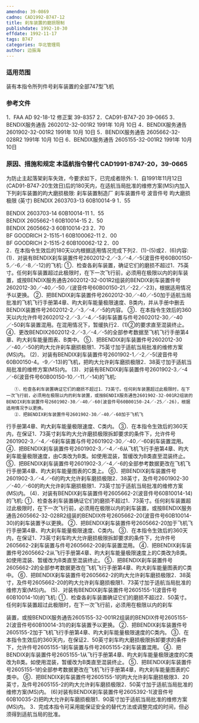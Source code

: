 ```yaml
---
amendno: 39-0869
cadno: CAD1992-B747-12
title: 刹车装置的磨损限制
publishdate: 1992-10-30
effdate: 1992-11-17
tags: B747
categories: 华北管理局
author: 边振海
---
```


### 适用范围 
装有本指令所列件号刹车装置的全部747型飞机

<!--more-->
### 参考文件
1．FAA AD 92-18-12 修正案 39-8357 
2．CAD91-B747-20 39-0665 
3．BENDIX服务通告 2602012-32-001R2 1991年 10月 10日
 4．BENDIX服务通告 2601902-32-001R2 1991年 10月 10日
 5．BENDIX服务通告 2605662-32-028R2 1991年 10月 10日
 6．BENDIX服务通告 2605155-32-001R2 1991年 10月 10日

### 原因、措施和规定 本适航指令替代 CAD1991-B747-20，39-0665 
为防止主起落架刹车失效，今要求如下，已完成者除外: 
    1．自1991年11月12日(CAD91-B747-20生效日)后的180天内，在适航当局批准的维修方案(MS)内加入下列刹车装置的昀大磨损极限:        刹车装置制造厂 刹车装置件号 波音件号 昀大磨损极限 
(英寸) BENDIX 2603703-13  60B10014-9 1．55 
  
BENDIX  2603703-14   60B10014-11  1．55  
BENDIX  2605662-1   60B10014-15  2．50  
BENDIX  2605662-3   60B10014-23  2．70  
BF GOODRICH  2-1515-1   60B100062-11 2．00  
BF GOODRICH  2-1515-2   60B100062-12 2．00  
    2．在本指令生效后的180天以内根据适用情况完成下列2．(1)-(5)或2．(6)内容: 
      (1)．对装有BENDIX刹车装置件号2602012-2／-3／-4／-5(波音件号60B00150-5／-6／-8／-12)的飞机: 
①．检查各刹车装置，确证它们的磨损不超过1．75英寸。任何刹车装置超过此极限时，在下一次飞行前，必须用在极限以内的刹车装置，或按BENDIX服务通告2602012-32-001R2组装的BENDIX刹车装置件号2602012-30／-40／-50／(波音件号60B00150-21／-22／-23)，根据适用情况予以更换。 
       ②．把BENDIX刹车装置件号2602012-30／-40／-50加于适航当局批准的飞机飞行手册第4章、昀大刹车能量极限速度、B类内，并从手册中删去BENDIX装置件号2602012-2／-3／-4／-5的内容。 
       ③．在本指令生效后的360天以内允许件号2602012-2／-3／-4／-5刹车装置与件号2602012-30／-40／-50刹车装置混用。在混用情况下，暂缓执行2．(1)②的要求直至混装终止。 
       ④．更改BENDIX2602012-2／-3／-4／-5的全部参考数据至飞机飞行手册第4章、昀大刹车能量图表、B类中。        ⑤．把BENDIX刹车装置件号2602012-30／-40／-50的昀大允许刹车磨损极限1．75英寸加于适航当局批准的维修方案(MS)内。
      (2)．对装有BENDIX刹车装置件号2601902-1／-2／-5(波音件号60B00150-4。-9／-13)的飞机，把昀大允许刹车磨损极限2．38英寸加于适航当局批准的维修方案(MS)内。
      (3)．对装有BENDIX刹车装置件号2601902-3／-4／-6(波音件号60B00150-10／-11／-14)的飞机: 

       ①．检查各刹车装置确证它们的磨损不超过1．73英寸。任何刹车装置超过此极限时，在下一次飞行前，必须用在极限以内的刹车装置，或按BENDIX服务通告2601902-32-001R2组装的BENDIX刹车装置件号2601902-30／-40／-60(波音件号60B00150-24／-25／-26)，根据适用情况予以更换。 
       ②．把BENDIX刹车装置件号2601902-30／-40／-60加于飞机飞
  
行手册第4章、昀大刹车能量极限速度、C类内。 
       ③．在本指令生效后的360天内，在保证1．73英寸刹车昀大允许磨损极限拆卸要求的条件下，允许件号2601902-3／-4／-6刹车装置与件号2601902-30／-40／-60刹车装置混用。 
       ④．把BENDIX刹车装置件号2601902-3／-4／-6从飞机飞行手册第4章、昀大刹车能量极限速度，由C类改为B类。如使用混装，暂缓改为B类直至混装终止。 
       ⑤．把BENDIX刹车装置件号2601902-3／-4／-6的全部参考数据更改在飞机飞行手册第4章、昀大刹车能量图表的C类上。 
       ⑥．把BENDIX刹车装置件号2601902-3／-4／-6的昀大允许刹车磨损极限2．38英寸，及件号2601902-30／-40／-60的昀大允许刹车磨损极限1．73英寸加于适航当局批准的维修方案(MS)内。 
      (4)．对装有BENDIX刹车装置件号2605662-2(波音件号60B10014-14)的飞机: 
       ①．检查各刹车装置确证它们的磨损不超过1．73英寸。任何刹车装置超过此极限时，在下一次飞行前，必须用在极限以内的刹车装置，或按BENDIX服务通告2605662-32-028R2组装的BENDIX件号2605662-20(波音件号60B10014-30)的刹车装置予以更换。 
       ②．把BENDIX刹车装置件号2605662-20加于飞机飞行手册第4章、昀大刹车能量极限速度、C类内。 
       ③．在本指令生效后的360天内，在保证1．73英寸刹车昀大允许磨损极限拆卸要求的条件下，允许件号2605662-2刹车装置与件号2605662-20刹车装置混用。 
       ④．把BENDIX刹车装置件号2605662-2从飞行手册第4章、昀大刹车能量极限速度上的C类改为B类。如使用混装、暂缓改为B类直至混装终止。 
       ⑤．把BENDIX刹车装置件号2605662-2的全部参考数据更改在飞机飞行手册第4章、昀大刹车能量图表的C类中。 
       ⑥．把BENDIX刹车装置件号2605662-2的昀大允许刹车磨损极限2．38英寸，及件号2605662-20的昀大允许刹车磨损极限1．73英寸加于适航当局批准的维修方案(MS)内。 
      (5)．对装有BENDIX刹车装置件号2605155-1(波音件号60B10014-10)的飞机: 
       ①．检查各刹车装置确证它们的磨损不超过2．50英寸。任何刹车装置超过此极限时，在下一次飞行前，必须用在极限以内的刹车
  
装置，或按BENDIX服务通告2605155-32-001R2组装的BENDIX件号2605155-2(波音件号60B10014-31)的刹车装置予以更换。 
       ②．把BENDIX刹车装置件号2605155-2加于飞机飞行手册第4章、昀大刹车能量极限速度的C类内。 
       ③．在本指令生效后的360天内，在保证2．50英寸刹车昀大磨损极限拆卸要求的条件下，允许件号2605155-1刹车装置与件号2605155-2刹车装置混用。 
       ④．把BENDIX刹车装置件号2605155-1从飞行手册第4章、昀大刹车能量极限速度的C类改为B类。如使用混装，暂缓改为B类直至混装终止。 
       ⑤．把BENDIX刹车装置件号2605155-1的全部参考数据更改在飞机飞行手册第4章，昀大刹车能量图表的C类中。 
       ⑥．把BENDIX刹车装置件号2605155-1的昀大允许刹车磨损极限3．20英寸，及件号2605155-2的昀大允许刹车磨损极限2．50英寸加于适航当局批准的维修方案(MS)内。
      (6)对装有BENDIX刹车装置件号2605392-1(波音件号60B10035-2)把昀大允许刹车磨损极限1．90英寸加于适航当局批准的维修方案(MS)内。
    3．完成本指令可采用能保证安全的替代方法或调整完成的时间，但必须得到适航当局的批准。

